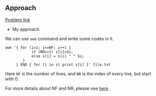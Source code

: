 ## Approach

[Problem link](https://leetcode.com/problems/transpose-file/)

- My approach

We can use `awk` command and write some codes in it.

```shell
awk '{ for (i=1; i<=NF; i++) {
            if (NR==1) s[i]=$i; 
            else s[i] = s[i] " " $i;
        }
     } END { for (i in s) print s[i] }' file.txt
```

Here `NF` is the number of lines, and `NR` is the index of every line, but start with 0.

For more details about NF and NR, please see [here](https://blog.csdn.net/a1414345/article/details/79071951).
